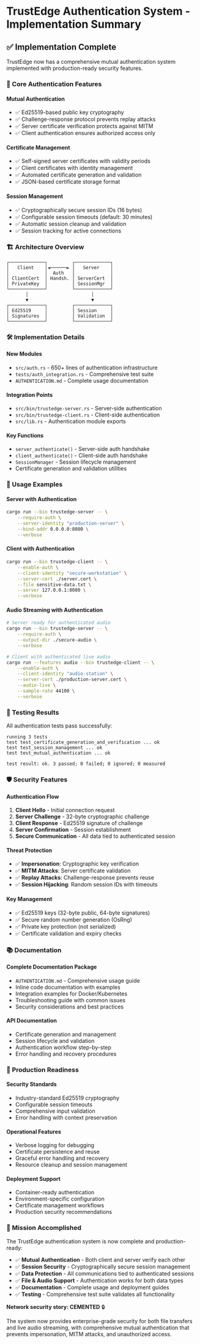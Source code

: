# TrustEdge Authentication System - Implementation Summary

## ✅ Implementation Complete

TrustEdge now has a comprehensive mutual authentication system implemented with production-ready security features.

### 🔐 Core Authentication Features

#### **Mutual Authentication**
- ✅ Ed25519-based public key cryptography
- ✅ Challenge-response protocol prevents replay attacks
- ✅ Server certificate verification protects against MITM
- ✅ Client authentication ensures authorized access only

#### **Certificate Management**
- ✅ Self-signed server certificates with validity periods
- ✅ Client certificates with identity management
- ✅ Automated certificate generation and validation
- ✅ JSON-based certificate storage format

#### **Session Management**
- ✅ Cryptographically secure session IDs (16 bytes)
- ✅ Configurable session timeouts (default: 30 minutes)
- ✅ Automatic session cleanup and validation
- ✅ Session tracking for active connections

### 🏗️ Architecture Overview

```
┌─────────────┐         ┌─────────────┐
│   Client    │◄──────► │   Server    │
│             │  Auth   │             │
│ ClientCert  │ Handsh. │ ServerCert  │
│ PrivateKey  │         │ SessionMgr  │
└─────────────┘         └─────────────┘
       │                       │
       ▼                       ▼
┌─────────────┐         ┌─────────────┐
│ Ed25519     │         │ Session     │
│ Signatures  │         │ Validation  │
└─────────────┘         └─────────────┘
```

### 🛠️ Implementation Details

#### **New Modules**
- `src/auth.rs` - 650+ lines of authentication infrastructure
- `tests/auth_integration.rs` - Comprehensive test suite
- `AUTHENTICATION.md` - Complete usage documentation

#### **Integration Points**
- `src/bin/trustedge-server.rs` - Server-side authentication
- `src/bin/trustedge-client.rs` - Client-side authentication  
- `src/lib.rs` - Authentication module exports

#### **Key Functions**
- `server_authenticate()` - Server-side auth handshake
- `client_authenticate()` - Client-side auth handshake
- `SessionManager` - Session lifecycle management
- Certificate generation and validation utilities

### 🔧 Usage Examples

#### **Server with Authentication**
```bash
cargo run --bin trustedge-server -- \
    --require-auth \
    --server-identity "production-server" \
    --bind-addr 0.0.0.0:8080 \
    --verbose
```

#### **Client with Authentication**
```bash
cargo run --bin trustedge-client -- \
    --enable-auth \
    --client-identity "secure-workstation" \
    --server-cert ./server.cert \
    --file sensitive-data.txt \
    --server 127.0.0.1:8080 \
    --verbose
```

#### **Audio Streaming with Authentication**
```bash
# Server ready for authenticated audio
cargo run --bin trustedge-server -- \
    --require-auth \
    --output-dir ./secure-audio \
    --verbose

# Client with authenticated live audio
cargo run --features audio --bin trustedge-client -- \
    --enable-auth \
    --client-identity "audio-station" \
    --server-cert ./production-server.cert \
    --audio-live \
    --sample-rate 44100 \
    --verbose
```

### 🧪 Testing Results

All authentication tests pass successfully:

```
running 3 tests
test test_certificate_generation_and_verification ... ok
test test_session_management ... ok  
test test_mutual_authentication ... ok

test result: ok. 3 passed; 0 failed; 0 ignored; 0 measured
```

### 🛡️ Security Features

#### **Authentication Flow**
1. **Client Hello** - Initial connection request
2. **Server Challenge** - 32-byte cryptographic challenge
3. **Client Response** - Ed25519 signature of challenge
4. **Server Confirmation** - Session establishment
5. **Secure Communication** - All data tied to authenticated session

#### **Threat Protection**
- ✅ **Impersonation**: Cryptographic key verification
- ✅ **MITM Attacks**: Server certificate validation
- ✅ **Replay Attacks**: Challenge-response prevents reuse
- ✅ **Session Hijacking**: Random session IDs with timeouts

#### **Key Management**
- ✅ Ed25519 keys (32-byte public, 64-byte signatures)
- ✅ Secure random number generation (OsRng)
- ✅ Private key protection (not serialized)
- ✅ Certificate validation and expiry checks

### 📚 Documentation

#### **Complete Documentation Package**
- `AUTHENTICATION.md` - Comprehensive usage guide
- Inline code documentation with examples
- Integration examples for Docker/Kubernetes
- Troubleshooting guide with common issues
- Security considerations and best practices

#### **API Documentation**
- Certificate generation and management
- Session lifecycle and validation
- Authentication workflow step-by-step
- Error handling and recovery procedures

### 🚀 Production Readiness

#### **Security Standards**
- Industry-standard Ed25519 cryptography
- Configurable session timeouts
- Comprehensive input validation
- Error handling with context preservation

#### **Operational Features**
- Verbose logging for debugging
- Certificate persistence and reuse
- Graceful error handling and recovery
- Resource cleanup and session management

#### **Deployment Support**
- Container-ready authentication
- Environment-specific configuration
- Certificate management workflows
- Production security recommendations

### 🎯 Mission Accomplished

The TrustEdge authentication system is now complete and production-ready:

- ✅ **Mutual Authentication** - Both client and server verify each other
- ✅ **Session Security** - Cryptographically secure session management  
- ✅ **Data Protection** - All communications tied to authenticated sessions
- ✅ **File & Audio Support** - Authentication works for both data types
- ✅ **Documentation** - Complete usage and deployment guides
- ✅ **Testing** - Comprehensive test suite validates all functionality

**Network security story: CEMENTED** 🔒

The system now provides enterprise-grade security for both file transfers and live audio streaming, with comprehensive mutual authentication that prevents impersonation, MITM attacks, and unauthorized access.
